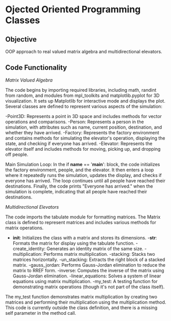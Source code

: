 # Ojected Oriented Programming Classes

## Objective

OOP approach to real valued matrix algebra and multidirectional elevators.

## Code Functionality

*Matrix Valued Algebra*

The code begins by importing required libraries, including math, randint from random, and modules from mpl_toolkits and matplotlib.pyplot for 3D visualization. It sets up Matplotlib for interactive mode and displays the plot. Several classes are defined to represent various aspects of the simulation:

-Point3D: Represents a point in 3D space and includes methods for vector operations and comparisons.
-Person: Represents a person in the simulation, with attributes such as name, current position, destination, and whether they have arrived.
-Factory: Represents the factory environment and contains methods for simulating the elevator's operation, displaying the state, and checking if everyone has arrived.
-Elevator: Represents the elevator itself and includes methods for moving, picking up, and dropping off people.

Main Simulation Loop: In the if __name__ == '__main__': block, the code initializes the factory environment, people, and the elevator. It then enters a loop where it repeatedly runs the simulation, updates the display, and checks if everyone has arrived. The loop continues until all people have reached their destinations. Finally, the code prints "Everyone has arrived." when the simulation is complete, indicating that all people have reached their destinations.

*Multidirectional Elevators*

The code imports the tabulate module for formatting matrices. The Matrix class is defined to represent matrices and includes various methods for matrix operations.

- __init__: Initializes the class with a matrix and stores its dimensions.
-__str__: Formats the matrix for display using the tabulate function.
  -create_identity: Generates an identity matrix of the same size.
  -multiplication: Performs matrix multiplication.
  -stacking: Stacks two matrices horizontally.
  -un_stacking: Extracts the right block of a stacked matrix.
  -gauss_jordan: Performs Gauss-Jordan elimination to reduce the matrix to RREF form.
  -inverse: Computes the inverse of the matrix using Gauss-Jordan elimination.
  -linear_equations: Solves a system of linear equations using matrix multiplication.
  -my_test: A testing function for demonstrating matrix operations (though it's not part of the class itself).

The my_test function demonstrates matrix multiplication by creating two matrices and performing their multiplication using the multiplication method. This code is currently outside the class definition, and there is a missing self parameter in the method call.
